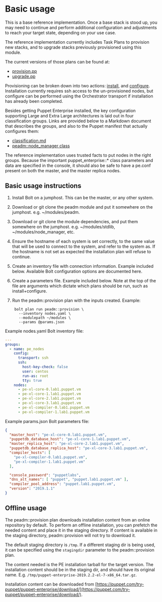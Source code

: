 # Basic usage

This is a base reference implementation. Once a base stack is stood up, you may need to continue and perform additional configuration and adjustments to reach your target state, depending on your use case.

The reference implementation currently includes Task Plans to provision new stacks, and to upgrade stacks previously provisioned using this module.

The current versions of those plans can be found at:

* [provision.pp](../plans/provision.pp)
* [upgrade.pp](../plans/upgrade.pp)

Provisioning can be broken down into two actions: [install](../plans/action/install.pp), and [configure](../plans/action/configure.pp). Installation currently requires ssh access to the un-provisioned nodes, but configure can be performed using the Orchestrator transport if installation has already been completed.

Besides getting Puppet Enterprise installed, the key configuration supporting Large and Extra Large architectures is laid out in four classification groups. Links are provided below to a Markdown document that describes the groups, and also to the Puppet manifest that actually configures them:

* [classification.md](classification.md)
* [peadm::node\_manager class](../manifests/node_manager.pp)

The reference implementation uses trusted facts to put nodes in the right groups. Because the important puppet\_enterprise::\* class parameters and data are specified in the console, it should also be safe to have a pe.conf present on both the master, and the master replica nodes.

## Basic usage instructions

1. Install Bolt on a jumphost. This can be the master, or any other system.
2. Download or git clone the peadm module and put it somewhere on the jumphost. e.g. ~/modules/peadm.
2. Download or git clone the module dependencies, and put them somewhere on the jumphost. e.g. ~/modules/stdlib, ~/modules/node\_manager, etc.
2. Ensure the hostname of each system is set correctly, to the same value that will be used to connect to the system, and refer to the system as. If the hostname is not set as expected the installation plan will refuse to continue.
4. Create an inventory file with connection information. Example included below. Available Bolt configuration options are documented here.
5. Create a parameters file. Example included below. Note at the top of the file are arguments which dictate which plans should be run, such as install+configure.
6. Run the peadm::provision plan with the inputs created. Example:

        bolt plan run peadm::provision \
          --inventory nodes.yaml \
          --modulepath ~/modules \
          --params @params.json 

Example nodes.yaml Bolt inventory file:

```yaml
---
groups:
  - name: pe_nodes
    config:
      transport: ssh
      ssh:
        host-key-check: false
        user: centos
        run-as: root
        tty: true
    nodes:
      - pe-xl-core-0.lab1.puppet.vm
      - pe-xl-core-1.lab1.puppet.vm
      - pe-xl-core-2.lab1.puppet.vm
      - pe-xl-core-3.lab1.puppet.vm
      - pe-xl-compiler-0.lab1.puppet.vm
      - pe-xl-compiler-1.lab1.puppet.vm
```

Example params.json Bolt parameters file:

```json
{
  "master_host": "pe-xl-core-0.lab1.puppet.vm",
  "puppetdb_database_host": "pe-xl-core-1.lab1.puppet.vm",
  "master_replica_host": "pe-xl-core-2.lab1.puppet.vm",
  "puppetdb_database_replica_host": "pe-xl-core-3.lab1.puppet.vm",
  "compiler_hosts": [
    "pe-xl-compiler-0.lab1.puppet.vm",
    "pe-xl-compiler-1.lab1.puppet.vm"
  ],

  "console_password": "puppetlabs",
  "dns_alt_names": [ "puppet", "puppet.lab1.puppet.vm" ],
  "compiler_pool_address": "puppet.lab1.puppet.vm",
  "version": "2019.1.1"
}
```

## Offline usage

The peadm::provision plan downloads installation content from an online repository by default. To perform an offline installation, you can prefetch the needed content and place it in the staging directory. If content is available in the staging directory, peadm::provision will not try to download it.

The default staging directory is `/tmp`. If a different staging dir is being used, it can be specified using the `stagingdir` parameter to the peadm::provision plan.

The content needed is the PE installation tarball for the target version. The installation content should be in the staging dir, and should have its original name. E.g. `/tmp/puppet-enterprise-2019.2.2-el-7-x86_64.tar.gz`.

Installation content can be downloaded from [https://puppet.com/try-puppet/puppet-enterprise/download/](https://puppet.com/try-puppet/puppet-enterprise/download/).
